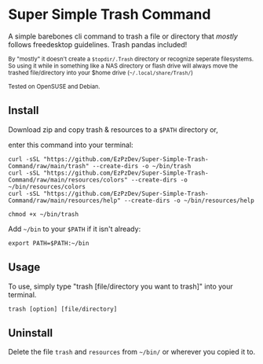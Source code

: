 # Super Simple Trash Command
A simple barebones cli command to trash a file or directory that *mostly* follows freedesktop guidelines. Trash pandas included!

<sub> By "mostly" it doesn't create a `$topdir/.Trash` directory or recognize seperate filesystems. So using it while in something like a NAS directory or flash drive will always move the trashed file/directory into your $home drive (`~/.local/share/Trash/`)

<sub> Tested on OpenSUSE and Debian.

## Install
Download zip and copy trash & resources to a `$PATH` directory or,

enter this command into your terminal:

```
curl -sSL "https://github.com/EzPzDev/Super-Simple-Trash-Command/raw/main/trash" --create-dirs -o ~/bin/trash
curl -sSL "https://github.com/EzPzDev/Super-Simple-Trash-Command/raw/main/resources/colors" --create-dirs -o ~/bin/resources/colors
curl -sSL "https://github.com/EzPzDev/Super-Simple-Trash-Command/raw/main/resources/help" --create-dirs -o ~/bin/resources/help

chmod +x ~/bin/trash
```
Add `~/bin` to your `$PATH` if it isn't already:
```
export PATH=$PATH:~/bin
```

## Usage
To use, simply type "trash [file/directory you want to trash]" into your terminal.
```
trash [option] [file/directory]
```

## Uninstall
Delete the file `trash` and `resources` from `~/bin/` or wherever you copied it to.
